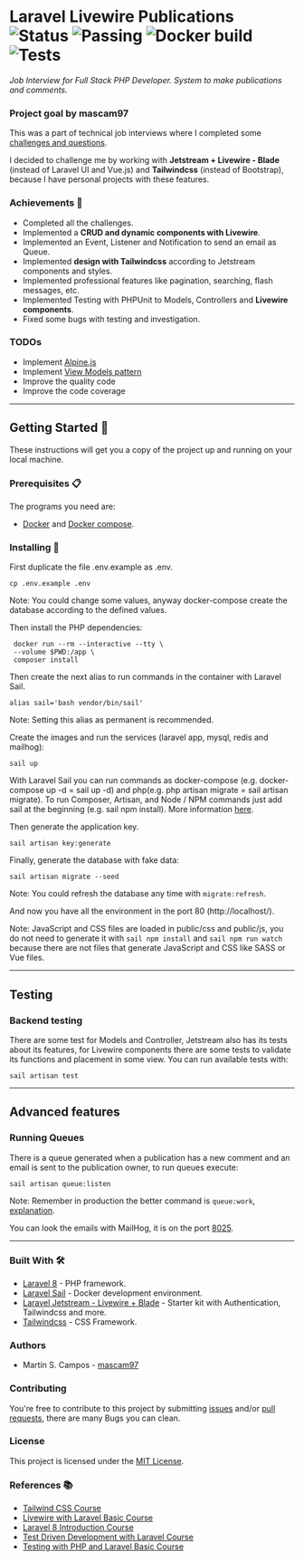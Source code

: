 # Laravel Livewire Publications ![Status](https://img.shields.io/badge/status-in_refactoring-yellowgreen) ![Passing](https://img.shields.io/badge/build-passing-green) ![Docker build](https://img.shields.io/badge/docker_build-passing-green) ![Tests](https://img.shields.io/badge/tests-100%25-green)

_Job Interview for Full Stack PHP Developer. System to make publications and comments._

### Project goal by mascam97

This was a part of technical job interviews where I completed some [challenges and questions](.job-interview).

I decided to challenge me by working with **Jetstream + Livewire - Blade** (instead of Laravel UI and Vue.js) and **Tailwindcss** (instead of Bootstrap), because I have personal projects with these features.

### Achievements :star2:

- Completed all the challenges.
- Implemented a **CRUD and dynamic components with Livewire**.
- Implemented an Event, Listener and Notification to send an email as Queue.
- Implemented **design with Tailwindcss** according to Jetstream components and styles.
- Implemented professional features like pagination, searching, flash messages, etc.
- Implemented Testing with PHPUnit to Models, Controllers and **Livewire components**.
- Fixed some bugs with testing and investigation.

### TODOs

- Implement [Alpine.js](https://alpinejs.dev/)
- Implement [View Models pattern](https://github.com/spatie/laravel-view-models)
- Improve the quality code
- Improve the code coverage

---
## Getting Started :rocket:

These instructions will get you a copy of the project up and running on your local machine.

### Prerequisites :clipboard:

The programs you need are:

-   [Docker](https://www.docker.com/get-started) and [Docker compose](https://docs.docker.com/compose/install/).

### Installing 🔧

First duplicate the file .env.example as .env.

```
cp .env.example .env
```

Note: You could change some values, anyway docker-compose create the database according to the defined values.

Then install the PHP dependencies:

```
 docker run --rm --interactive --tty \
 --volume $PWD:/app \
 composer install
```

Then create the next alias to run commands in the container with Laravel Sail.

```
alias sail='bash vendor/bin/sail'
```

Note: Setting this alias as permanent is recommended.  

Create the images and run the services (laravel app, mysql, redis and mailhog):

```
sail up
```

With Laravel Sail you can run commands as docker-compose (e.g. docker-compose up -d = sail up -d) and php(e.g. php artisan migrate = sail artisan migrate). To run Composer, Artisan, and Node / NPM commands just add sail at the beginning (e.g. sail npm install). More information [here](https://laravel.com/docs/8.x/sail).

Then generate the application key.

```
sail artisan key:generate
```

Finally, generate the database with fake data:

```
sail artisan migrate --seed
```

Note: You could refresh the database any time with `migrate:refresh`.

And now you have all the environment in the port 80 (http://localhost/).

Note: JavaScript and CSS files are loaded in public/css and public/js, you do not need to generate it with `sail npm install` and `sail npm run watch` because there are not files that generate JavaScript and CSS like SASS or Vue files. 

---

## Testing

### Backend testing

There are some test for Models and Controller, Jetstream also has its tests about its features, for Livewire components there are some tests to validate its functions and placement in some view. You can run available tests with:

```
sail artisan test
```

---
## Advanced features

### Running Queues

There is a queue generated when a publication has a new comment and an email is sent to the publication owner, to run queues execute:

```
sail artisan queue:listen
```

Note: Remember in production the better command is `queue:work`, [explanation](https://laravel-news.com/queuelisten).

You can look the emails with MailHog, it is on the port [8025](http://localhost:8025).

---

### Built With 🛠️

-   [Laravel 8](https://laravel.com/docs/8.x/releases/) - PHP framework.
-   [Laravel Sail](https://laravel.com/docs/8.x/sail) - Docker development environment.
-   [Laravel Jetstream - Livewire + Blade](https://jetstream.laravel.com/2.x/introduction.html#livewire-blade) - Starter kit with Authentication, Tailwindcss and more.
-   [Tailwindcss](https://tailwindcss.com/) - CSS Framework.

### Authors

-   Martín S. Campos - [mascam97](https://github.com/mascam97)

### Contributing

You're free to contribute to this project by submitting [issues](https://github.com/mascam97/laravel-livewire-publications/issues) and/or [pull requests](https://github.com/mascam97/laravel-livewire-publications/pulls), there are many Bugs you can clean.

### License

This project is licensed under the [MIT License](https://choosealicense.com/licenses/mit/).

### References :books:

- [Tailwind CSS Course](https://platzi.com/clases/tailwind-css/)
- [Livewire with Laravel Basic Course](https://www.youtube.com/playlist?list=PLhCiuvlix-rSRRmZAL2CNOMAUjgEiFoSl)
- [Laravel 8 Introduction Course](https://platzi.com/clases/intro-laravel/)
- [Test Driven Development with Laravel Course](https://platzi.com/clases/laravel-tdd/)
- [Testing with PHP and Laravel Basic Course](https://platzi.com/clases/laravel-testing/)
